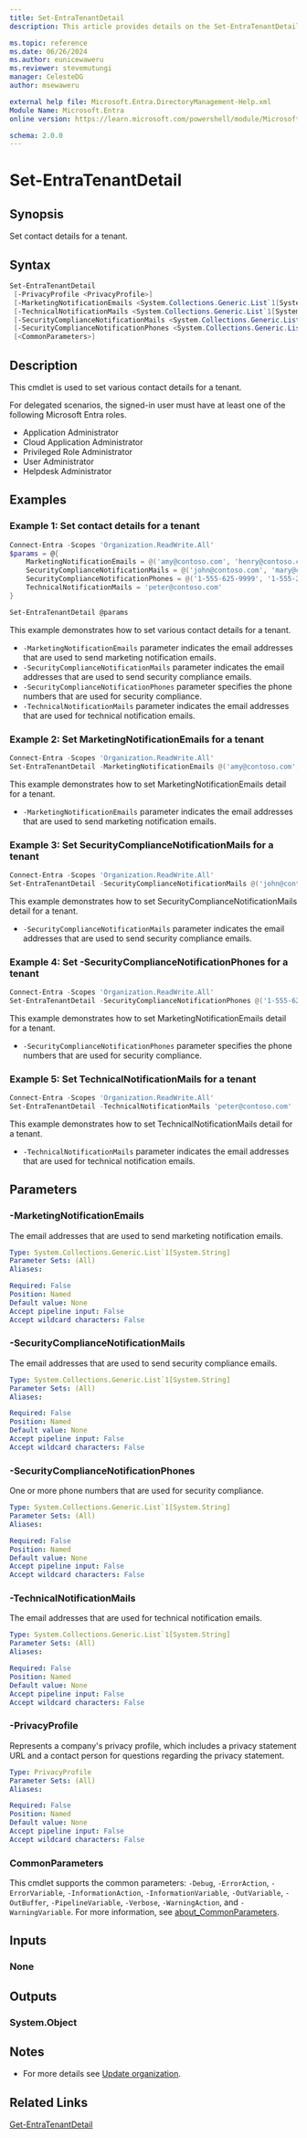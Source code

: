 ```yaml
---
title: Set-EntraTenantDetail
description: This article provides details on the Set-EntraTenantDetail command.

ms.topic: reference
ms.date: 06/26/2024
ms.author: eunicewaweru
ms.reviewer: stevemutungi
manager: CelesteDG
author: msewaweru

external help file: Microsoft.Entra.DirectoryManagement-Help.xml
Module Name: Microsoft.Entra
online version: https://learn.microsoft.com/powershell/module/Microsoft.Entra/Set-EntraTenantDetail

schema: 2.0.0
---
```


# Set-EntraTenantDetail

## Synopsis

Set contact details for a tenant.

## Syntax

```powershell
Set-EntraTenantDetail
 [-PrivacyProfile <PrivacyProfile>]
 [-MarketingNotificationEmails <System.Collections.Generic.List`1[System.String]>]
 [-TechnicalNotificationMails <System.Collections.Generic.List`1[System.String]>]
 [-SecurityComplianceNotificationMails <System.Collections.Generic.List`1[System.String]>]
 [-SecurityComplianceNotificationPhones <System.Collections.Generic.List`1[System.String]>]
 [<CommonParameters>]
```

## Description

This cmdlet is used to set various contact details for a tenant.

For delegated scenarios, the signed-in user must have at least one of the following Microsoft Entra roles.

- Application Administrator
- Cloud Application Administrator
- Privileged Role Administrator
- User Administrator
- Helpdesk Administrator

## Examples

### Example 1: Set contact details for a tenant

```powershell
Connect-Entra -Scopes 'Organization.ReadWrite.All'
$params = @{
    MarketingNotificationEmails = @('amy@contoso.com', 'henry@contoso.com')
    SecurityComplianceNotificationMails = @('john@contoso.com', 'mary@contoso.com')
    SecurityComplianceNotificationPhones = @('1-555-625-9999', '1-555-233-5544')
    TechnicalNotificationMails = 'peter@contoso.com'
}

Set-EntraTenantDetail @params
```

This example demonstrates how to set various contact details for a tenant.

- `-MarketingNotificationEmails` parameter indicates the email addresses that are used to send marketing notification emails.
- `-SecurityComplianceNotificationMails` parameter indicates the email addresses that are used to send security compliance emails.
- `-SecurityComplianceNotificationPhones` parameter specifies the phone numbers that are used for security compliance.
- `-TechnicalNotificationMails` parameter indicates the email addresses that are used for technical notification emails.

### Example 2: Set MarketingNotificationEmails for a tenant

```powershell
Connect-Entra -Scopes 'Organization.ReadWrite.All'
Set-EntraTenantDetail -MarketingNotificationEmails @('amy@contoso.com','henry@contoso.com')
```

This example demonstrates how to set MarketingNotificationEmails detail for a tenant.

- `-MarketingNotificationEmails` parameter indicates the email addresses that are used to send marketing notification emails.

### Example 3: Set SecurityComplianceNotificationMails for a tenant

```powershell
Connect-Entra -Scopes 'Organization.ReadWrite.All'
Set-EntraTenantDetail -SecurityComplianceNotificationMails @('john@contoso.com','mary@contoso.com')
```

This example demonstrates how to set SecurityComplianceNotificationMails detail for a tenant.

- `-SecurityComplianceNotificationMails` parameter indicates the email addresses that are used to send security compliance emails.

### Example 4: Set -SecurityComplianceNotificationPhones for a tenant

```powershell
Connect-Entra -Scopes 'Organization.ReadWrite.All'
Set-EntraTenantDetail -SecurityComplianceNotificationPhones @('1-555-625-9999', '1-555-233-5544')
```

This example demonstrates how to set MarketingNotificationEmails detail for a tenant.

- `-SecurityComplianceNotificationPhones` parameter specifies the phone numbers that are used for security compliance.

### Example 5: Set TechnicalNotificationMails for a tenant

```powershell
Connect-Entra -Scopes 'Organization.ReadWrite.All'
Set-EntraTenantDetail -TechnicalNotificationMails 'peter@contoso.com'
```

This example demonstrates how to set TechnicalNotificationMails detail for a tenant.

- `-TechnicalNotificationMails` parameter indicates the email addresses that are used for technical notification emails.

## Parameters

### -MarketingNotificationEmails

The email addresses that are used to send marketing notification emails.

```yaml
Type: System.Collections.Generic.List`1[System.String]
Parameter Sets: (All)
Aliases:

Required: False
Position: Named
Default value: None
Accept pipeline input: False
Accept wildcard characters: False
```

### -SecurityComplianceNotificationMails

The email addresses that are used to send security compliance emails.

```yaml
Type: System.Collections.Generic.List`1[System.String]
Parameter Sets: (All)
Aliases:

Required: False
Position: Named
Default value: None
Accept pipeline input: False
Accept wildcard characters: False
```

### -SecurityComplianceNotificationPhones

One or more phone numbers that are used for security compliance.

```yaml
Type: System.Collections.Generic.List`1[System.String]
Parameter Sets: (All)
Aliases:

Required: False
Position: Named
Default value: None
Accept pipeline input: False
Accept wildcard characters: False
```

### -TechnicalNotificationMails

The email addresses that are used for technical notification emails.

```yaml
Type: System.Collections.Generic.List`1[System.String]
Parameter Sets: (All)
Aliases:

Required: False
Position: Named
Default value: None
Accept pipeline input: False
Accept wildcard characters: False
```

### -PrivacyProfile

Represents a company's privacy profile, which includes a privacy statement URL and a contact person for questions regarding the privacy statement.

```yaml
Type: PrivacyProfile
Parameter Sets: (All)
Aliases:

Required: False
Position: Named
Default value: None
Accept pipeline input: False
Accept wildcard characters: False
```

### CommonParameters

This cmdlet supports the common parameters: `-Debug`, `-ErrorAction`, `-ErrorVariable`, `-InformationAction`, `-InformationVariable`, `-OutVariable`, `-OutBuffer`, `-PipelineVariable`, `-Verbose`, `-WarningAction`, and `-WarningVariable`. For more information, see [about_CommonParameters](https://go.microsoft.com/fwlink/?LinkID=113216).

## Inputs

### None

## Outputs

### System.Object

## Notes

- For more details see [Update organization](https://learn.microsoft.com/graph/api/organization-update).

## Related Links

[Get-EntraTenantDetail](Get-EntraTenantDetail.md)
